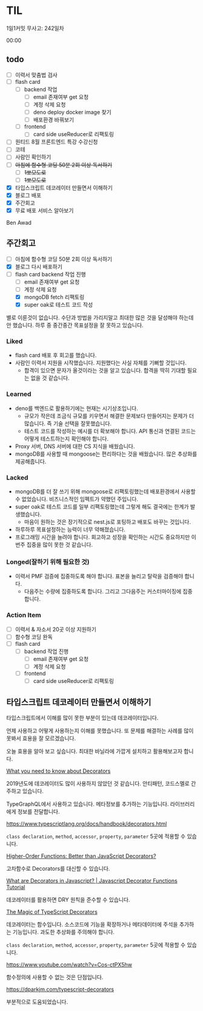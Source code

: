 # TIL

1일1커밋 무사고: 242일차

00:00

## todo

- [ ] 이력서 맞춤법 검사
- [ ] flash card
  - [ ] backend 작업
    - [ ] email 존재여부 get 요청
    - [ ] 계정 삭제 요청
    - [ ] deno deploy docker image 찾기
    - [ ] 배포환경 바꿔보기
  - [ ] frontend
    - [ ] card side useReducer로 리팩토링
- [ ] 원티드 8월 프론트엔드 특강 수강신청
- [ ] 코테
- [ ] 사람인 확인하기
- [ ] ~~아침에 함수형 코딩 50분 2회 이상 독서하기~~
  - [ ] ~~1뽀모도로~~
  - [ ] ~~1뽀모도로~~
- [x] 타입스크립트 데코레이터 만들면서 이해하기
- [x] 블로그 배포
- [x] 주간회고
- [x] 무료 배포 서비스 알아보기

Ben Awad

## 주간회고

- [ ] 아침에 함수형 코딩 50분 2회 이상 독서하기
- [x] 블로그 다시 배포하기
- [ ] flash card backend 작업 진행
  - [ ] email 존재여부 get 요청
  - [ ] 계정 삭제 요청
  - [x] mongoDB fetch 리팩토링
  - [x] super oak로 테스트 코드 작성

별로 이룬것이 없습니다. 수단과 방법을 가리지말고 최대한 많은 것을 달성해야 하는데 안 했습니다. 하루 중 중간중간 목표설정을 잘 못하고 있습니다.

### Liked

- flash card 배포 후 회고를 했습니다.
- 사람인 이력서 지원을 시작했습니다. 지원했다는 사실 자체를 기뻐할 것입니다.
  - 합격이 있으면 문자가 올것이라는 것을 알고 있습니다. 합격을 딱히 기대할 필요는 없을 것 같습니다.

### Learned

- deno를 백엔드로 활용하기에는 현재는 시기상조입니다.
  - 규모가 작은데 조금식 규모를 키우면서 해결한 문제보다 만들어지는 문제가 더 많습니다. 즉 기술 선택을 잘못했습니다.
  - 테스트 코드를 작성하는 예시를 더 확보해야 합니다. API 통신과 연결된 코드는 어떻게 테스트하는지 확인해야 합니다.
- Proxy 서버, DNS 서버에 대한 CS 지식을 배웠습니다.
- mongoDB를 사용할 때 mongoose는 편리하다는 것을 배웠습니다. 많은 추상화를 제공해줍니다.

### Lacked

- mongoDB를 더 잘 쓰기 위해 mongoose로 리팩토링했는데 배포환경에서 사용할 수 없었습니다. 비즈니스적인 임펙트가 약했던 주입니다.
- super oak로 테스트 코드를 일부 리팩토링했는데 그렇게 해도 결국에는 한계가 발생했습니다.
  - 마음이 원하는 것은 장기적으로 nest.js로 포팅하고 배포도 바꾸는 것입니다.
- 하루하루 목표설정하는 능력이 너무 약해졌습니다.
- 프로그래밍 시간을 늘려야 합니다. 회고하고 성장을 확인하는 시간도 중요하지만 이번주 집중을 많이 못한 것 같습니다.

### Longed(잘하기 위해 필요한 것)

- 이력서 PMF 검증에 집중하도록 해야 합니다. 표본을 늘리고 탈락을 검증해야 합니다.
  - 다음주는 수량에 집중하도록 합니다. 그리고 그다음주는 커스터마이징에 집중합니다.

### Action Item

- [ ] 이력서 & 자소서 20곳 이상 지원하기
- [ ] 함수형 코딩 완독
- [ ] flash card
  - [ ] backend 작업 진행
    - [ ] email 존재여부 get 요청
    - [ ] 계정 삭제 요청
  - [ ] frontend
    - [ ] card side useReducer로 리팩토링

## 타입스크립트 데코레이터 만들면서 이해하기

타입스크립트에서 이해를 많이 못한 부분이 있는데 데코레이터입니다.

언제 사용하고 어떻게 사용하는지 이해를 못했습니다. 또 문제를 해결하는 사례를 많이 못봐서 효용을 잘 모르겠습니다.

오늘 효용을 알아 보고 싶습니다. 최대한 바닐라에 가깝게 설치하고 활용해보고자 합니다.

[What you need to know about Decorators](https://www.youtube.com/watch?v=bRAcWk9S-6g)

2019년도에 데코레이터도 많이 사용하지 않았던 것 같습니다. 안티패턴, 코드스멜로 간주하고 있습니다.

TypeGraphQL에서 사용하고 있습니다. 메타정보를 추가하는 기능입니다. 라이브러리에게 정보를 전달합니다.

https://www.typescriptlang.org/docs/handbook/decorators.html

`class declaration`, `method`, `accessor`, `property`, `parameter` 5곳에 적용할 수 있습니다.

[Higher-Order Functions: Better than JavaScript Decorators?](https://www.youtube.com/watch?v=iWkfnbdM25M)

고차함수로 Decorators를 대신할 수 있습니다.

[What are Decorators in Javascript? | Javascript Decorator Functions Tutorial](https://www.youtube.com/watch?v=wYs3rv_KFvk)

데코레이터를 활용하면 DRY 원칙을 준수할 수 있습니다.

[The Magic of TypeScript Decorators](https://www.youtube.com/watch?v=O6A-u_FoEX8)

데코레이터는 함수입니다. 소스코드에 기능을 확장하거나 메타데이터에 주석을 추가하는 기능입니다. 과도한 추상화를 주의해야 합니다.

`class declaration`, `method`, `accessor`, `property`, `parameter` 5곳에 적용할 수 있습니다.

https://www.youtube.com/watch?v=Cos-ctPX5hw

함수정의에 사용할 수 없는 것은 단점입니다.

https://dparkjm.com/typescript-decorators

부분적으로 도움되었습니다.
